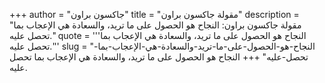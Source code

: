 +++
author = "جاكسون براون"
title = "مقولة جاكسون براون"
description = "مقولة جاكسون براون: النجاح هو الحصول على ما تريد، والسعادة هي الإعجاب بما تحصل عليه."
quote = '''النجاح هو الحصول على ما تريد، والسعادة هي الإعجاب بما تحصل عليه.''' 
slug = "النجاح-هو-الحصول-على-ما-تريد-والسعادة-هي-الإعجاب-بما-تحصل-عليه"
+++
النجاح هو الحصول على ما تريد، والسعادة هي الإعجاب بما تحصل عليه.
